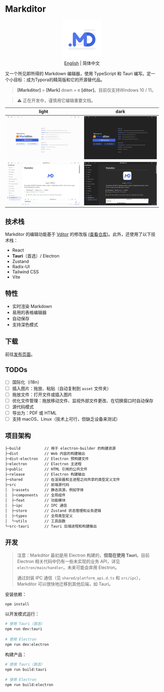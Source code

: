 # Markditor

<p align="center" style="margin-bottom:10px">
  <img src="./assets/logo.png" width="128px" />
  <br>
  <a href="./README.md">English</a> | 简体中文
</p>

又一个所见即所得的 Markdown 编辑器，使用 TypeScript 和 Tauri 编写。定一个小目标：成为Typora的精简版和它的开源替代品。

> **[Markditor]** = **[Mark]** down + e **[ditor]**。目前仅支持Windows 10 / 11。

> ⚠️ 正在开发中，谨慎用它编辑重要文档。


| light                                      | dark                                      |
| ------------------------------------------ | ----------------------------------------- |
| ![pic-light-0.png](assets\pic-light-0.png) | ![pic-dark-0.png](assets\pic-dark-0.png)  |
| ![pic-light-0.png](assets\pic-light-1.png) | ![pic-light-0.png](assets\pic-dark-1.png) |

## 技术栈

Markditor 的编辑功能基于 [Vditor](https://github.com/Vanessa219/vditor) 的修改版 [(查看仓库)](https://github.com/greyovo/vditor)。此外，还使用了以下技术栈：

- React
- **Tauri**（首选）/ Electron
- Zustand
- Radix-UI
- Tailwind CSS
- Vite

## 特性

* 实时渲染 Markdown
* 易用的表格编辑器
* 自动保存
* 支持深色模式

## 下载

前往[发布页面](https://github.com/greyovo/MarkditorApp/releases)。

## TODOs

* [ ]  国际化（i18n）
* [ ]  插入图片：拖放、粘贴（自动复制到 `asset` 文件夹）
* [ ]  拖放文件：打开文件或插入图片
* [ ]  优化文件管理：拖放移动文件、监视外部文件更改、在切换窗口时自动保存
* [ ]  源代码模式
* [ ]  导出为：PDF 或 HTML
* [ ]  支持 macOS、Linux（技术上可行，但缺乏设备来测试）

## 项目架构

```
├─build           // 用于 electron-builder 的构建资源
├─dist            // Web 内容的构建输出
├─dist-electron   // Electron 预构建文件
├─electron        // Electron 主进程
├─public          // HTML 引用的公共文件
├─release         // Electron 构建输出
├─shared          // 在渲染器和主进程之间共享的类型定义文件
├─src             // 前端源代码
│  ├─assets       // 静态资源，例如字体
│  ├─components   // 全局组件
│  ├─feat         // 功能模块
│  ├─ipc          // IPC 通信
│  ├─store        // Zustand 状态管理和业务逻辑
│  ├─types        // 全局类型定义
│  └─utils        // 工具函数
└─src-tauri       // Tauri 后端进程和构建输出
```

## 开发

> 注意：Markditor 最初是用 Electron 构建的，**但现在使用 Tauri**。目前 Electron 相关代码中仍有一些未实现的业务 API，详见 `electron/main/handler`。未来可能会弃用 Electron。
>
> 通过封装 IPC 通信（见 `shared/platform_api.d.ts` 和 `src/ipc`），Markditor 可以很快地迁移到其他后端，如 Tauri。

安装依赖：

```bash
npm install
```

以开发模式运行：

```bash
# 使用 Tauri（首选）
npm run dev:tauri

# 使用 Electron
npm run dev:electron
```

构建产品：

```bash
# 使用 Tauri（首选）
npm run build:tauri

# 使用 Electron
npm run build:electron
```
